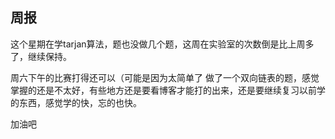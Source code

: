 ## 周报

这个星期在学tarjan算法，题也没做几个题，这周在实验室的次数倒是比上周多了，继续保持。

周六下午的比赛打得还可以（可能是因为太简单了
做了一个双向链表的题，感觉掌握的还是不太好，有些地方还是要看博客才能打的出来，还是要继续复习以前学的东西，感觉学的快，忘的也快。

加油吧
